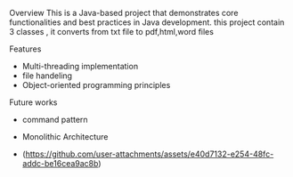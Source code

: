 Overview
This is a Java-based project that demonstrates core functionalities and best practices in Java development.
this project contain 3 classes , it converts from txt file to pdf,html,word files

Features
   - Multi-threading implementation
   - file handeling 
   - Object-oriented programming principles

Future works
   - command pattern
   - Monolithic Architecture

- (https://github.com/user-attachments/assets/e40d7132-e254-48fc-addc-be16cea9ac8b)

